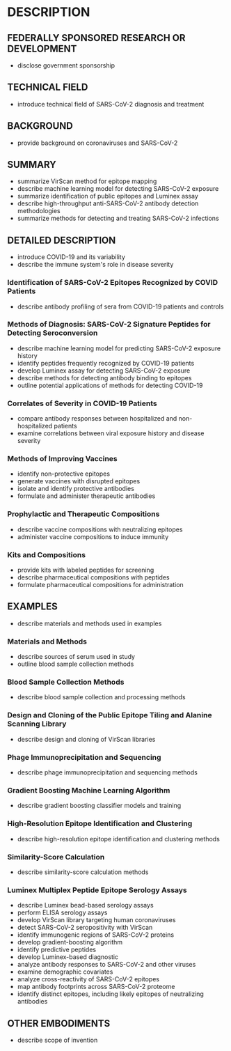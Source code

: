 # DESCRIPTION

## FEDERALLY SPONSORED RESEARCH OR DEVELOPMENT

- disclose government sponsorship

## TECHNICAL FIELD

- introduce technical field of SARS-CoV-2 diagnosis and treatment

## BACKGROUND

- provide background on coronaviruses and SARS-CoV-2

## SUMMARY

- summarize VirScan method for epitope mapping
- describe machine learning model for detecting SARS-CoV-2 exposure
- summarize identification of public epitopes and Luminex assay
- describe high-throughput anti-SARS-CoV-2 antibody detection methodologies
- summarize methods for detecting and treating SARS-CoV-2 infections

## DETAILED DESCRIPTION

- introduce COVID-19 and its variability
- describe the immune system's role in disease severity

### Identification of SARS-CoV-2 Epitopes Recognized by COVID Patients

- describe antibody profiling of sera from COVID-19 patients and controls

### Methods of Diagnosis: SARS-CoV-2 Signature Peptides for Detecting Seroconversion

- describe machine learning model for predicting SARS-CoV-2 exposure history
- identify peptides frequently recognized by COVID-19 patients
- develop Luminex assay for detecting SARS-CoV-2 exposure
- describe methods for detecting antibody binding to epitopes
- outline potential applications of methods for detecting COVID-19

### Correlates of Severity in COVID-19 Patients

- compare antibody responses between hospitalized and non-hospitalized patients
- examine correlations between viral exposure history and disease severity

### Methods of Improving Vaccines

- identify non-protective epitopes
- generate vaccines with disrupted epitopes
- isolate and identify protective antibodies
- formulate and administer therapeutic antibodies

### Prophylactic and Therapeutic Compositions

- describe vaccine compositions with neutralizing epitopes
- administer vaccine compositions to induce immunity

### Kits and Compositions

- provide kits with labeled peptides for screening
- describe pharmaceutical compositions with peptides
- formulate pharmaceutical compositions for administration

## EXAMPLES

- describe materials and methods used in examples

### Materials and Methods

- describe sources of serum used in study
- outline blood sample collection methods

### Blood Sample Collection Methods

- describe blood sample collection and processing methods

### Design and Cloning of the Public Epitope Tiling and Alanine Scanning Library

- describe design and cloning of VirScan libraries

### Phage Immunoprecipitation and Sequencing

- describe phage immunoprecipitation and sequencing methods

### Gradient Boosting Machine Learning Algorithm

- describe gradient boosting classifier models and training

### High-Resolution Epitope Identification and Clustering

- describe high-resolution epitope identification and clustering methods

### Similarity-Score Calculation

- describe similarity-score calculation methods

### Luminex Multiplex Peptide Epitope Serology Assays

- describe Luminex bead-based serology assays
- perform ELISA serology assays
- develop VirScan library targeting human coronaviruses
- detect SARS-CoV-2 seropositivity with VirScan
- identify immunogenic regions of SARS-CoV-2 proteins
- develop gradient-boosting algorithm
- identify predictive peptides
- develop Luminex-based diagnostic
- analyze antibody responses to SARS-CoV-2 and other viruses
- examine demographic covariates
- analyze cross-reactivity of SARS-CoV-2 epitopes
- map antibody footprints across SARS-CoV-2 proteome
- identify distinct epitopes, including likely epitopes of neutralizing antibodies

## OTHER EMBODIMENTS

- describe scope of invention

